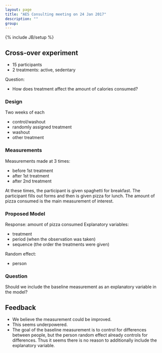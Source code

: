 ```yaml
---
layout: page
title: "AES Consulting meeting on 24 Jan 2017"
description: ""
group: 
---
```

{% include JB/setup %}

## Cross-over experiment

- 15 participants
- 2 treatments: active, sedentary

Question:

- How does treatment affect the amount of calories consumed?

### Design

Two weeks of each

- control/washout
- randomly assigned treatment
- washout
- other treatment

### Measurements

Measurements made at 3 times:

  - before 1st treatment
  - after 1st treatment
  - after 2nd treatment

At these times, the participant is given spaghetti for breakfast.
The participant fills out forms and then is given pizza for lunch. 
The amount of pizza consumed is the main measurement of interest. 

### Proposed Model

Response: amount of pizza consumed
Explanatory variables:

  - treatment
  - period (when the observation was taken)
  - sequence (the order the treatments were given)

Random effect:

  - person

### Question

Should we include the baseline measurement as an explanatory variable in the 
model?

## Feedback

- We believe the measurement could be improved.
- This seems underpowered.
- The goal of the baseline measurement is to control for differences between 
people, but the person random effect already controls for differences. 
Thus it seems there is no reason to additionally include the explanatory variable.

